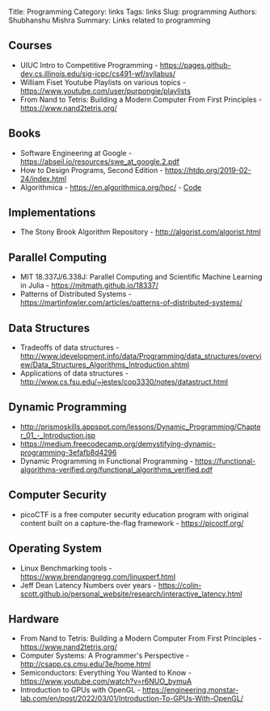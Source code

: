 Title: Programming
Category: links
Tags: links
Slug: programming
Authors: Shubhanshu Mishra
Summary: Links related to programming

## Courses

* UIUC Intro to Competitive Programming - https://pages.github-dev.cs.illinois.edu/sig-icpc/cs491-wf/syllabus/
* William Fiset Youtube Playlists on various topics - https://www.youtube.com/user/purpongie/playlists
* From Nand to Tetris: Building a Modern Computer From First Principles - https://www.nand2tetris.org/

## Books

* Software Engineering at Google - https://abseil.io/resources/swe_at_google.2.pdf
* How to Design Programs, Second Edition - https://htdp.org/2019-02-24/index.html
* Algorithmica - https://en.algorithmica.org/hpc/ - [Code](https://github.com/sslotin/amh-code)


## Implementations

* The Stony Brook Algorithm Repository - http://algorist.com/algorist.html


## Parallel Computing

* MIT 18.337J/6.338J: Parallel Computing and Scientific Machine Learning in Julia - https://mitmath.github.io/18337/
* Patterns of Distributed Systems - https://martinfowler.com/articles/patterns-of-distributed-systems/

## Data Structures

* Tradeoffs of data structures - http://www.idevelopment.info/data/Programming/data_structures/overview/Data_Structures_Algorithms_Introduction.shtml
* Applications of data structures - http://www.cs.fsu.edu/~jestes/cop3330/notes/datastruct.html

## Dynamic Programming

* http://prismoskills.appspot.com/lessons/Dynamic_Programming/Chapter_01_-_Introduction.jsp
* https://medium.freecodecamp.org/demystifying-dynamic-programming-3efafb8d4296
* Dynamic Programming in Functional Programming - https://functional-algorithms-verified.org/functional_algorithms_verified.pdf

## Computer Security

* picoCTF is a free computer security education program with original content built on a capture-the-flag framework - https://picoctf.org/

## Operating System

* Linux Benchmarking tools - https://www.brendangregg.com/linuxperf.html
* Jeff Dean Latency Numbers over years - https://colin-scott.github.io/personal_website/research/interactive_latency.html

## Hardware

* From Nand to Tetris: Building a Modern Computer From First Principles - https://www.nand2tetris.org/
* Computer Systems: A Programmer's Perspective - http://csapp.cs.cmu.edu/3e/home.html
* Semiconductors: Everything You Wanted to Know - https://www.youtube.com/watch?v=r6NUO_bymuA
* Introduction to GPUs with OpenGL - https://engineering.monstar-lab.com/en/post/2022/03/01/Introduction-To-GPUs-With-OpenGL/
